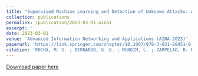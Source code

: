 ```yaml
---
title: "Supervised Machine Learning and Detection of Unknown Attacks: An Empirical Evaluation"
collection: publications
permalink: /publication/2023-03-01-aina1
excerpt: ''
date: 2023-03-01
venue: 'Advanced Information Networking and Applications (AINA 2023)'
paperurl: 'https://link.springer.com/chapter/10.1007/978-3-031-28451-9_33'
citation: 'ROCHA, M. S. ; BERNARDO, G. G. ; MUNDIM, L. ; ZARPELAO, B. B. ; MIANI, R. S. ; MIANI, R. S. . Supervised Machine Learning and Detection of Unknown Attacks: An Empirical Evaluation. In: Advanced Information Networking and Applications, 2023, Remoto. Proceedings of the 37th Advanced Information Networking and Applications (AINA 2023), 2023. v. 654.'
---
```


[Download paper here](https://link.springer.com/chapter/10.1007/978-3-031-28451-9_33)
